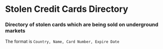# Stolen Credit Cards Directory 

### Directory  of stolen cards which are being sold on underground markets

The format is `Country, Name, Card Number, Expire Date` 
